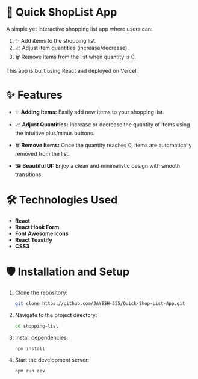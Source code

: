 # 🛒 Quick ShopList App

A simple yet interactive shopping list app where users can:


1. ✨ Add items to the shopping list.  
2. 📈 Adjust item quantities (increase/decrease).  
3. 🗑️ Remove items from the list when quantity is 0.

This app is built using React and deployed on Vercel.


# ✨ Features

- ✨ **Adding Items:** Easily add new items to your shopping list.

- 📈 **Adjust Quantities:** Increase or decrease the quantity of items using the intuitive plus/minus buttons.

- 🗑️ **Remove Items:** Once the quantity reaches 0, items are automatically removed from the list.

- 🖼️ **Beautiful UI:** Enjoy a clean and minimalistic design with smooth transitions.

# 🛠️ Technologies Used

- **React**
- **React Hook Form**
- **Font Awesome Icons**
- **React Toastify**
- **CSS3**

# 🛡️ Installation and Setup

1. Clone the repository:
   ```bash
   git clone https://github.com/JAYESH-555/Quick-Shop-List-App.git

2. Navigate to the project directory:
    ```bash
    cd shopping-list

3. Install dependencies:
    ```bash
    npm install

4. Start the development server:
    ```bash
    npm run dev


